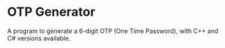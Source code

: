 # OTP Generator

A program to generate a 6-digit OTP (One Time Password), with C++ and C# versions available.
